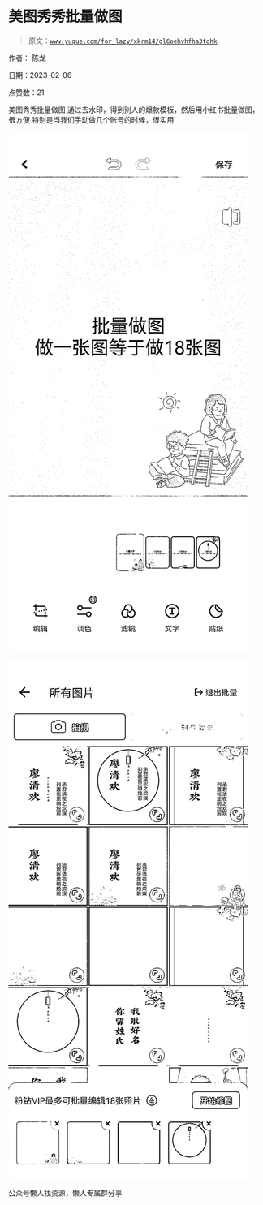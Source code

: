 # 美图秀秀批量做图

> 原文：[`www.yuque.com/for_lazy/xkrm14/gl6oehvhfha3tohk`](https://www.yuque.com/for_lazy/xkrm14/gl6oehvhfha3tohk)



作者： 陈龙



日期：2023-02-06



点赞数：21



美图秀秀批量做图 通过去水印，得到别人的爆款模板，然后用小红书批量做图，很方便 特别是当我们手动做几个账号的时候，很实用



![](img/942c463cdcc6285170676e04d38f9e0b.png)  

![](img/1fd50dedeca55f0e18a0fd0979ed8fb2.png)  

公众号懒人找资源，懒人专属群分享

</ne-p></ne-p>